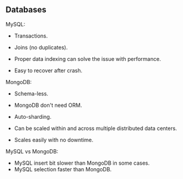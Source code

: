 Databases
-

MySQL:

* Transactions.
* Joins (no duplicates).
* Proper data indexing can solve the issue with performance.

* Easy to recover after crash.

MongoDB:

* Schema-less.
* MongoDB don't need ORM.

* Auto-sharding.
* Can be scaled within and across multiple distributed data centers.
* Scales easily with no downtime.

MySQL vs MongoDB:

* MySQL insert bit slower than MongoDB in some cases.
* MySQL selection faster than MongoDB.
